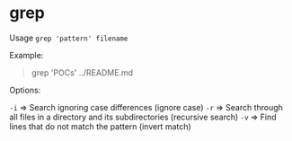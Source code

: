 # grep

Usage `grep 'pattern' filename`

Example:
> grep 'POCs' ../README.md

Options:

`-i` => Search ignoring case differences (ignore case)
`-r` => Search through all files in a directory and its subdirectories (recursive search)
`-v` => Find lines that do not match the pattern (invert match)
